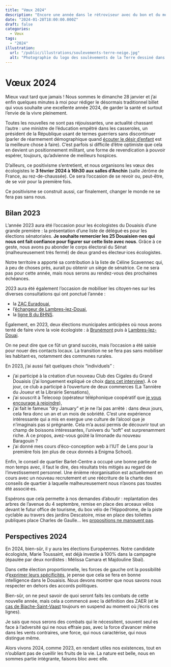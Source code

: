 ```yaml
---
title: "Vœux 2024"
description: "Encore une année dans le rétroviseur avec du bon et du moins bon, mais toujours l’envie de mieux faire."
date: "2024-01-28T18:00:00.000Z"
draft: false
categories:
  - Vœux
tags:
  - "2024"
illustration:
  url: "/public/illustrations/soulevements-terre-neige.jpg"
  alt: "Photographie du logo des soulèvements de la Terre dessiné dans la neige."
---
```


# Vœux 2024

Mieux vaut tard que jamais ! Nous sommes le dimanche 28 janvier et j’ai enfin quelques minutes à moi pour rédiger le désormais traditionnel billet qui vous souhaite une excellente année 2024, de garder la santé et surtout l’envie de la vivre pleinement.

Toutes les nouvelles ne sont pas réjouissantes, une actualité chassant l’autre : une ministre de l’éducation empêtré dans les casseroles, un président de la République usant de termes guerriers sans discontinuer (parler de réarmement démographique quand [écouter le désir d’enfant](./pour-une-politique-demographique-ecologique-en-france) est la meilleure chose à faire). C’est parfois si difficile d’être optimiste que cela en devient un positionnement militant, une forme de revendication à pouvoir espérer, toujours, qu’advienne de meilleurs hospices.

D’ailleurs, ce positivisme s’entretient, et nous organisons les vœux des écologistes le **3 février 2024 à 16h30 aux salles d’Anchin** (salle Jérôme de France, au rez-de-chaussée). Ce sera l’occasion de se revoir ou, peut-être, de se voir pour la première fois.

Ce positivisme se construit aussi, car finalement, changer le monde ne se fera pas sans nous.

## Bilan 2023

L’année 2023 aura été l’occasion pour les écologistes du Douaisis d’une grande première : la présentation d’une liste de délégué·es pour les élections sénatoriales. **Je souhaite remercier les 25 Douaisien·nes qui nous ont fait confiance pour figurer sur cette liste avec nous**. Grâce à ce geste, nous avons pu abonder le corps électoral du Sénat (malheureusement très fermé) de deux grand·es électeur·ices écologistes.

Notre territoire a apporté sa contribution à la liste de Céline Scavennec qui, à peu de choses près, aurait pu obtenir un siège de sénatrice. Ce ne sera pas pour cette année, mais nous serons au rendez-vous des prochaines échéances.

2023 aura été également l’occasion de mobiliser les citoyen·nes sur les diverses consultations qui ont ponctué l’année :

- la [ZAC Euradouai](./euradouai-contribution-a-l-enquete-publique),
- l’[échangeur de Lambres-lez-Douai](./echangeur-de-lambres-contribution-et-reflexions),
- la [ligne B du BHNS](./ligne-b-du-bhns-et-le-velo).

Également, en 2023, deux élections municipales anticipées où nous avons tenté de faire vivre la voie écologiste : à [Brunémont](./municipales-a-brunemont-des-elections-apolitiques) puis à [Lambres-lez-Douai](./des-elections-municipales-a-lambres-lez-douai-en-2023).

On ne peut dire que ce fût un grand succès, mais l’occasion a été saisie pour nouer des contacts locaux. La transition ne se fera pas sans mobiliser les habitant·es, notamment des communes rurales.

En 2023, j’ai aussi fait quelques choix “individuels” :

- j’ai participé à la création d’un nouveau Club des Cigales du Grand Douaisis (j’ai longuement expliqué ce choix [dans cet interview](https://www.cigales-hautsdefrance.org/actualite-reseau/actus-des-entreprises-accompagnees/18-actualite-reseau/portraits-de-cigaliers/548-portrait-de-cigalier-es-nicolas-froidure)). À ce jour, ce club a participé à l’ouverture de deux commerces (La Tannière du Joueur et la Librairie Sensations),
- j’ai souscrit à Telecoop (opérateur téléphonique coopératif que [je vous encourage à rejoindre](https://souscription.telecoop.fr/?cr=HHYHNA3VG)),
- j’ai fait le fameux “dry January” et je ne l’ai pas arrêté : dans deux jours, cela fera donc un an et un mois de sobriété. C’est une expérience intéressante qui a mis en exergue une culture de l’alcool que je n’imaginais pas si prégnante. Cela m’a aussi permis de découvrir tout un champ de boissons intéressantes, l’univers du “soft” est surprenamment riche. À ce propos, avez-vous goûté la limonade du nouveau Baragouin ?
- j’ai donné mes cours d’éco-conception web à l’IUT de Lens pour la première fois (en plus de ceux donnés à Enigma School).

Enfin, le conseil de quartier Barlet-Centre a occupé une bonne partie de mon temps avec, il faut le dire, des résultats très mitigés au regard de l’investissement personnel. Une énième réorganisation est actuellement en cours avec un nouveau recrutement et une réécriture de la charte des conseils de quartier à laquelle malheureusement nous n’avons pas toustes été associé·es.

Espérons que cela permette à nos demandes d’aboutir : replantation des arbres de l’avenue du 4 septembre, remise en place des arceaux vélos devant le futur office de tourisme, du box vélo de l’Hippodrome, de la piste cyclable au travers des jardins Descatoire, mise en place des toilettes publiques place Charles de Gaulle… les [propositions ne manquent pas](./conseil-de-quartier-bilan-a-mi-parcours).

## Perspectives 2024

En 2024, bien-sûr, il y aura les élections Européennes. Notre candidate écologiste, Marie Toussaint, est déjà investie à 100% dans la campagne (épaulée par deux nordistes : Mélissa Camara et Majdouline Sbaï).

Dans cette élection proportionnelle, les forces de gauche ont la possibilité d’[exprimer leurs spécificités](./quel-avenir-pour-la-nupes-a-douai#les-europeennes-2024-pour-etalon), je pense que cela se fera en bonne intelligence dans le Douaisis. Nous devons montrer que nous savons nous respecter en dehors des accords politiques.

Bien-sûr, on ne peut savoir de quoi seront faits les combats de cette nouvelle année, mais cela a commencé avec la définition des ZAER (et le [cas de Biache-Saint-Vaast](./zaer-5000-arbres-menaces-a-biache-saint-vaast) toujours en suspend au moment où j’écris ces lignes).

Je sais que nous serons des combats qui le nécessitent, souvent seul·es face à l’adversité qui ne nous effraie pas, avec la force d’avancer même dans les vents contraires, une force, qui nous caractérise, qui nous distingue même.

Alors vivons 2024, comme 2023, en rendant utiles nos existences, tout en n’oubliant pas de cueillir les fruits de la vie. La nature est belle, nous en sommes partie intégrante, faisons bloc avec elle.
